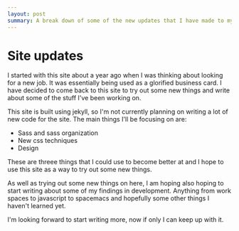 ```yaml
---
layout: post
summary: A break down of some of the new updates that I have made to my site, as well as what to look forward to in the future.
---
```

# Site updates

I started with this site about a year ago when I was thinking about looking for a new job. It was essentially being used as a glorified business card. I have decided to come back to this site to try out some new things and write about some of the stuff I've been working on.

This site is built using jekyll, so I'm not currently planning on writing a lot of new code for the site. The main things I'll be focusing on are:

- Sass and sass organization
- New css techniques
- Design

These are threee things that I could use to become better at and I hope to use this site as a way to try out some new things.

As well as trying out some new things on here, I am hoping also hoping to start writing about some of my findings in development. Anything from work spaces to javascript to spacemacs and hopefully some other things I haven't learned yet.

I'm looking forward to start writing more, now if only I can keep up with it.

